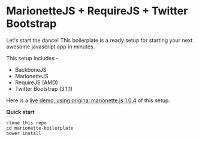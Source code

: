 MarionetteJS + RequireJS + Twitter Bootstrap
=============================================================
Let's start the dance! This boilerplate is a ready setup for starting your next awesome javascript app in minutes.

This setup includes -

* BackboneJS
* MarionetteJS 
* RequireJS (AMD)
* Twitter Bootstrap (3.1.1)

Here is a [live demo, using original marionette.js 1.0.4](http://ajaxray.com/demo/marionette-boilerplate) of this setup.

**Quick start**

	clone this repo
	cd marionette-boilerplate
	bower install
